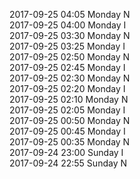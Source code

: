 2017-09-25 04:05 Monday  N  
2017-09-25 04:00 Monday  I  
2017-09-25 03:30 Monday  N  
2017-09-25 03:25 Monday  I  
2017-09-25 02:50 Monday  N  
2017-09-25 02:45 Monday  I  
2017-09-25 02:30 Monday  N  
2017-09-25 02:20 Monday  I  
2017-09-25 02:10 Monday  N  
2017-09-25 02:05 Monday  I  
2017-09-25 00:50 Monday  N  
2017-09-25 00:45 Monday  I  
2017-09-25 00:35 Monday  N  
2017-09-24 23:00 Sunday  I  
2017-09-24 22:55 Sunday  N  
